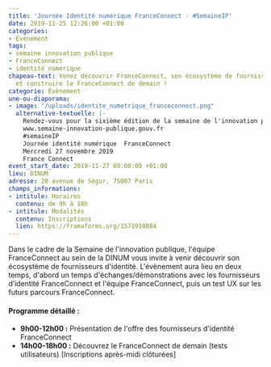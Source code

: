 ```yaml
---
title: 'Journée Identité numérique FranceConnect - #SemaineIP'
date: 2019-11-25 12:26:00 +01:00
categories:
- Évènement
tags:
- semaine innovation publique
- FranceConnect
- identité numérique
chapeau-text: Venez découvrir FranceConnect, son écosystème de fournisseurs d'identité
  et construire le FranceConnect de demain !
categorie: Évènement
une-ou-diaporama:
- image: "/uploads/identite_numetrique_franceconnect.png"
  alternative-textuelle: |-
    Rendez-vous pour la sixième édition de la semaine de l'innovation publique du 25 au 30 novembre 2019.
    www.semaine-innovation-publique.gouv.fr
    #semaineIP
    Journée identité numérique  FranceConnect
    Mercredi 27 novembre 2019
    France Connect
event_start_date: 2019-11-27 09:00:00 +01:00
lieu: DINUM
adresse: 20 avenue de Ségur, 75007 Paris
champs_informations:
- intitule: Horaires
  contenu: de 9h à 18h
- intitule: Modalités
  contenu: Inscriptions
  lien: https://framaforms.org/1571910884
---
```


Dans le cadre de la Semaine de l'innovation publique, l'équipe FranceConnect au sein de la DINUM vous invite à venir découvrir son écosystème de fournisseurs d'identité. L'évènement aura lieu en deux temps, d'abord un temps d'échanges/démonstrations avec les fournisseurs d’identité FranceConnect et l'équipe FranceConnect, puis un test UX sur les futurs parcours FranceConnect.

#### Programme détaillé :
* **9h00-12h00 :** Présentation de l'offre des fournisseurs d'identité FranceConnect
* **14h00-18h00 :** Découvrez le FranceConnect de demain (tests utilisateurs) [Inscriptions après-midi clôturées]

